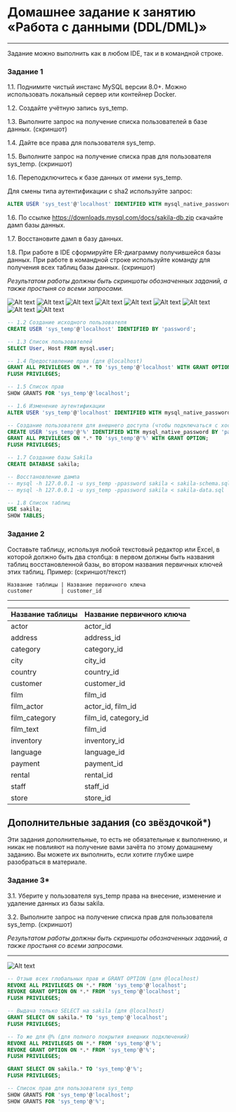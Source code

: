 # Домашнее задание к занятию «Работа с данными (DDL/DML)»
---

Задание можно выполнить как в любом IDE, так и в командной строке.

### Задание 1
1.1. Поднимите чистый инстанс MySQL версии 8.0+. Можно использовать локальный сервер или контейнер Docker.

1.2. Создайте учётную запись sys_temp. 

1.3. Выполните запрос на получение списка пользователей в базе данных. (скриншот)

1.4. Дайте все права для пользователя sys_temp. 

1.5. Выполните запрос на получение списка прав для пользователя sys_temp. (скриншот)

1.6. Переподключитесь к базе данных от имени sys_temp.

Для смены типа аутентификации с sha2 используйте запрос: 
```sql
ALTER USER 'sys_test'@'localhost' IDENTIFIED WITH mysql_native_password BY 'password';
```
1.6. По ссылке https://downloads.mysql.com/docs/sakila-db.zip скачайте дамп базы данных.

1.7. Восстановите дамп в базу данных.

1.8. При работе в IDE сформируйте ER-диаграмму получившейся базы данных. При работе в командной строке используйте команду для получения всех таблиц базы данных. (скриншот)

*Результатом работы должны быть скриншоты обозначенных заданий, а также простыня со всеми запросами.*

![Alt text](img/1.1.PNG)
![Alt text](img/1.2.PNG)
![Alt text](img/1.3.PNG)
![Alt text](img/1.4.PNG)
![Alt text](img/1.5.PNG)
![Alt text](img/1.6.PNG)
![Alt text](img/1.6(1).PNG)
![Alt text](img/1.7.PNG)
![Alt text](img/1.8.PNG)

```sql
-- 1.2 Создание исходного пользователя
CREATE USER 'sys_temp'@'localhost' IDENTIFIED BY 'password';

-- 1.3 Список пользователей 
SELECT User, Host FROM mysql.user;

-- 1.4 Предоставление прав (для @localhost)
GRANT ALL PRIVILEGES ON *.* TO 'sys_temp'@'localhost' WITH GRANT OPTION;
FLUSH PRIVILEGES;

-- 1.5 Список прав 
SHOW GRANTS FOR 'sys_temp'@'localhost';

-- 1.6 Изменение аутентификации
ALTER USER 'sys_temp'@'localhost' IDENTIFIED WITH mysql_native_password BY 'password';

-- Создание пользователя для внешнего доступа (чтобы подключаться с хоста к Docker)
CREATE USER 'sys_temp'@'%' IDENTIFIED WITH mysql_native_password BY 'password';
GRANT ALL PRIVILEGES ON *.* TO 'sys_temp'@'%' WITH GRANT OPTION;
FLUSH PRIVILEGES;

-- 1.7 Создание базы Sakila
CREATE DATABASE sakila;

-- Восстановление дампа
-- mysql -h 127.0.0.1 -u sys_temp -ppassword sakila < sakila-schema.sql
-- mysql -h 127.0.0.1 -u sys_temp -ppassword sakila < sakila-data.sql

-- 1.8 Список таблиц
USE sakila;
SHOW TABLES;
```

### Задание 2
Составьте таблицу, используя любой текстовый редактор или Excel, в которой должно быть два столбца: в первом должны быть названия таблиц восстановленной базы, во втором названия первичных ключей этих таблиц. Пример: (скриншот/текст)
```
Название таблицы | Название первичного ключа
customer         | customer_id
```
---
| Название таблицы | Название первичного ключа   |
|------------------|-----------------------------|
| actor            | actor_id                    |
| address          | address_id                  |
| category         | category_id                 |
| city             | city_id                     |
| country          | country_id                  |
| customer         | customer_id                 |
| film             | film_id                     |
| film_actor       | actor_id, film_id           |
| film_category    | film_id, category_id        |
| film_text        | film_id                     |
| inventory        | inventory_id                |
| language         | language_id                 |
| payment          | payment_id                  |
| rental           | rental_id                   |
| staff            | staff_id                    |
| store            | store_id                    |


## Дополнительные задания (со звёздочкой*)
Эти задания дополнительные, то есть не обязательные к выполнению, и никак не повлияют на получение вами зачёта по этому домашнему заданию. Вы можете их выполнить, если хотите глубже шире разобраться в материале.

### Задание 3*
3.1. Уберите у пользователя sys_temp права на внесение, изменение и удаление данных из базы sakila.

3.2. Выполните запрос на получение списка прав для пользователя sys_temp. (скриншот)

*Результатом работы должны быть скриншоты обозначенных заданий, а также простыня со всеми запросами.*

---
![Alt text](img/3.PNG)

```sql
-- Отзыв всех глобальных прав и GRANT OPTION (для @localhost)
REVOKE ALL PRIVILEGES ON *.* FROM 'sys_temp'@'localhost';
REVOKE GRANT OPTION ON *.* FROM 'sys_temp'@'localhost';
FLUSH PRIVILEGES;

-- Выдача только SELECT на sakila (для @localhost)
GRANT SELECT ON sakila.* TO 'sys_temp'@'localhost';
FLUSH PRIVILEGES;

-- То же для @% (для полного покрытия внешних подключений)
REVOKE ALL PRIVILEGES ON *.* FROM 'sys_temp'@'%';
REVOKE GRANT OPTION ON *.* FROM 'sys_temp'@'%';
FLUSH PRIVILEGES;

GRANT SELECT ON sakila.* TO 'sys_temp'@'%';
FLUSH PRIVILEGES;

-- Список прав для пользователя sys_temp 
SHOW GRANTS FOR 'sys_temp'@'localhost';
SHOW GRANTS FOR 'sys_temp'@'%';
```

